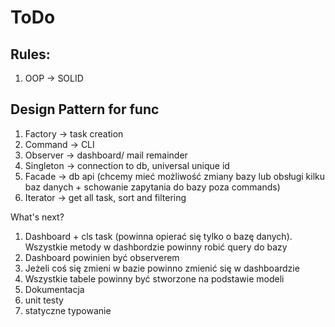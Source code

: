 # ToDo

## Rules:

1. OOP -> SOLID

## Design Pattern for func
1. Factory -> task creation
2. Command -> CLI 
3. Observer -> dashboard/ mail remainder
4. Singleton -> connection to db, universal unique id
5. Facade -> db api (chcemy mieć możliwość zmiany bazy lub obsługi kilku baz danych + schowanie zapytania do bazy poza commands)
6. Iterator -> get all task, sort and filtering


What's next?

1. Dashboard + cls task (powinna opierać się tylko o bazę danych). Wszystkie metody w dashbordzie powinny robić query do bazy
2. Dashboard powinien być observerem
3. Jeżeli coś się zmieni w bazie powinno zmienić się w dashboardzie
4. Wszystkie tabele powinny być stworzone na podstawie modeli
5. Dokumentacja
6. unit testy
7. statyczne typowanie
